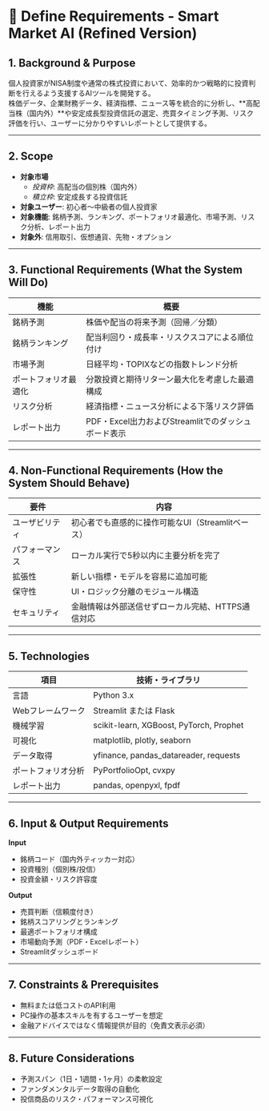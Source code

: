 # 📄 Define Requirements - Smart Market AI (Refined Version)

## 1. Background & Purpose
個人投資家がNISA制度や通常の株式投資において、効率的かつ戦略的に投資判断を行えるよう支援するAIツールを開発する。  
株価データ、企業財務データ、経済指標、ニュース等を統合的に分析し、**高配当株（国内外）**や安定成長型投資信託の選定、売買タイミング予測、リスク評価を行い、ユーザーに分かりやすいレポートとして提供する。

---

## 2. Scope
- **対象市場**
  - *投資枠*: 高配当の個別株（国内外）
  - *積立枠*: 安定成長する投資信託
- **対象ユーザー**: 初心者〜中級者の個人投資家
- **対象機能**: 銘柄予測、ランキング、ポートフォリオ最適化、市場予測、リスク分析、レポート出力
- **対象外**: 信用取引、仮想通貨、先物・オプション

---

## 3. Functional Requirements (What the System Will Do)
| 機能 | 概要 |
|------|------|
| 銘柄予測 | 株価や配当の将来予測（回帰／分類） |
| 銘柄ランキング | 配当利回り・成長率・リスクスコアによる順位付け |
| 市場予測 | 日経平均・TOPIXなどの指数トレンド分析 |
| ポートフォリオ最適化 | 分散投資と期待リターン最大化を考慮した最適構成 |
| リスク分析 | 経済指標・ニュース分析による下落リスク評価 |
| レポート出力 | PDF・Excel出力およびStreamlitでのダッシュボード表示 |

---

## 4. Non-Functional Requirements (How the System Should Behave)
| 要件 | 内容 |
|------|------|
| ユーザビリティ | 初心者でも直感的に操作可能なUI（Streamlitベース） |
| パフォーマンス | ローカル実行で5秒以内に主要分析を完了 |
| 拡張性 | 新しい指標・モデルを容易に追加可能 |
| 保守性 | UI・ロジック分離のモジュール構造 |
| セキュリティ | 金融情報は外部送信せずローカル完結、HTTPS通信対応 |

---

## 5. Technologies
| 項目 | 技術・ライブラリ |
|------|----------------|
| 言語 | Python 3.x |
| Webフレームワーク | Streamlit または Flask |
| 機械学習 | scikit-learn, XGBoost, PyTorch, Prophet |
| 可視化 | matplotlib, plotly, seaborn |
| データ取得 | yfinance, pandas_datareader, requests |
| ポートフォリオ分析 | PyPortfolioOpt, cvxpy |
| レポート出力 | pandas, openpyxl, fpdf |

---

## 6. Input & Output Requirements
**Input**
- 銘柄コード（国内外ティッカー対応）
- 投資種別（個別株/投信）
- 投資金額・リスク許容度

**Output**
- 売買判断（信頼度付き）
- 銘柄スコアリングとランキング
- 最適ポートフォリオ構成
- 市場動向予測（PDF・Excelレポート）
- Streamlitダッシュボード

---

## 7. Constraints & Prerequisites
- 無料または低コストのAPI利用
- PC操作の基本スキルを有するユーザーを想定
- 金融アドバイスではなく情報提供が目的（免責文表示必須）

---

## 8. Future Considerations
- 予測スパン（1日・1週間・1ヶ月）の柔軟設定
- ファンダメンタルデータ取得の自動化
- 投信商品のリスク・パフォーマンス可視化
